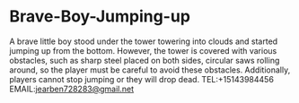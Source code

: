 # Brave-Boy-Jumping-up
A brave little boy stood under the tower towering into clouds and started jumping up from the bottom. However, the tower is covered with various obstacles, such as sharp steel placed on both sides, circular saws rolling around, so the player must be careful to avoid these obstacles. Additionally, players cannot stop jumping or they will drop dead.
TEL:+15143984456
EMAIL:jearben728283@gmail.net
